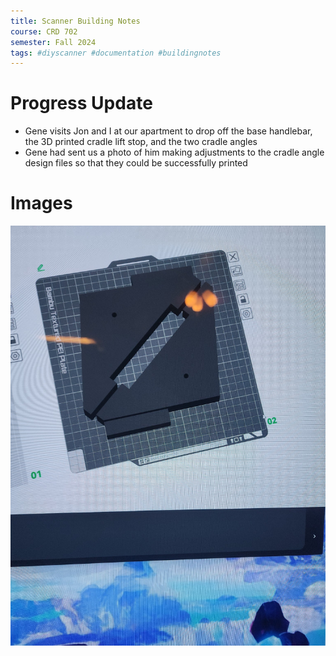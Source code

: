 ```yaml
---
title: Scanner Building Notes
course: CRD 702
semester: Fall 2024
tags: #diyscanner #documentation #buildingnotes
---
```

# Progress Update
- Gene visits Jon and I at our apartment to drop off the base handlebar, the 3D printed cradle lift stop, and the two cradle angles
- Gene had sent us a photo of him making adjustments to the cradle angle design files so that they could be successfully printed

# Images
![alt text](images/CradleAngle3DPrintingFile.jpg)